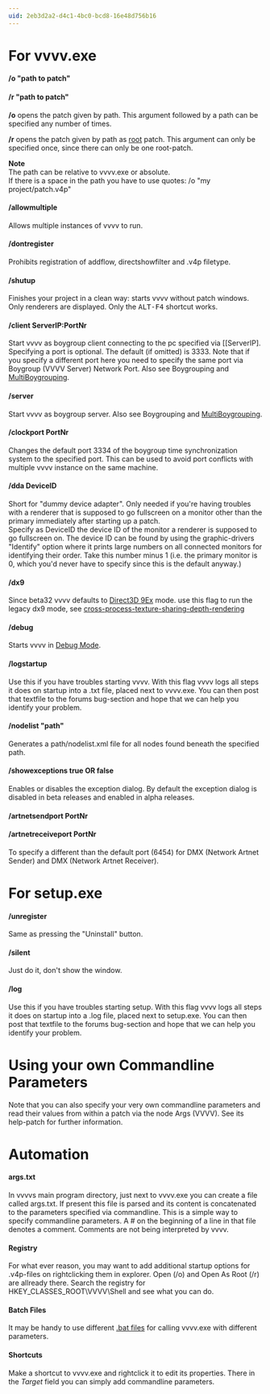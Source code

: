 ```yaml
---
uid: 2eb3d2a2-d4c1-4bc0-bcd8-16e48d756b16
---
```


# For vvvv.exe


#### /o "path to patch"
#### /r "path to patch"


**/o** opens the patch given by path. This argument followed by a path can be specified any number of times.  

**/r** opens the patch given by path as [root](xref:5eea935d-c82d-4b89-8403-1fbc1d79fb93) patch. This argument can only be specified once, since there can only be one root-patch.  

**Note**   
The path can be relative to vvvv.exe or absolute.   
If there is a space in the path you have to use quotes: /o "my project/patch.v4p"  




#### /allowmultiple


Allows multiple instances of vvvv to run.  




#### /dontregister 


Prohibits registration of addflow, directshowfilter and .v4p filetype.  




#### /shutup


Finishes your project in a clean way: starts vvvv without patch windows. Only renderers are displayed. Only the <kbd>ALT-F4</kbd> shortcut works.  




#### /client ServerIP:PortNr


Start vvvv as boygroup client connecting to the pc specified via [[ServerIP]. Specifying a port is optional. The default (if omitted) is 3333. Note that if you specify a different port here you need to specify the same port via <span class="node">Boygroup (VVVV Server)</span> <span class="pin">Network Port</span>. Also see Boygrouping and [MultiBoygrouping](xref:511c5e9e-a4b0-4f82-914b-2231cea23cfe).  




#### /server


Start vvvv as boygroup server. Also see Boygrouping and [MultiBoygrouping](xref:511c5e9e-a4b0-4f82-914b-2231cea23cfe).  




#### /clockport PortNr


Changes the default port 3334 of the boygroup time synchronization system to the specified port. This can be used to avoid port conflicts with multiple vvvv instance on the same machine.  




#### /dda DeviceID 


Short for "dummy device adapter". Only needed if you're having troubles with a renderer that is supposed to go fullscreen on a monitor other than the primary immediately after starting up a patch.   
Specify as DeviceID the device ID of the monitor a renderer is supposed to go fullscreen on. The device ID can be found by using the graphic-drivers "Identify" option where it prints large numbers on all connected monitors for identifying their order. Take this number minus 1 (i.e. the primary monitor is 0, which you'd never have to specify since this is the default anyway.)  




#### /dx9


Since beta32 vvvv defaults to <a href="http://msdn.microsoft.com/en-us/library/windows/desktop/ee890072%28v=vs.85%29.aspx" class="extURL" target="_blank">Direct3D 9Ex</a> mode. use this flag to run the legacy dx9 mode, see <a href="https://vvvv.org/blog/cross-process-texture-sharing-depth-rendering" class="extURL blog" target="_blank">cross-process-texture-sharing-depth-rendering</a>  




#### /debug


Starts vvvv in [Debug Mode](xref:36621302-10e7-47fe-a8d0-b609c758974d).  




#### /logstartup


Use this if you have troubles starting vvvv. With this flag vvvv logs all steps it does on startup into a .txt file, placed next to vvvv.exe. You can then post that textfile to the forums bug-section and hope that we can help you identify your problem.  




#### /nodelist "path"


Generates a path/nodelist.xml file for all nodes found beneath the specified path.  




#### /showexceptions true OR false


Enables or disables the exception dialog. By default the exception dialog is disabled in beta releases and enabled in alpha releases.  




#### /artnetsendport PortNr
#### /artnetreceiveport PortNr


To specify a different than the default port (6454) for <span class="node">DMX (Network Artnet Sender)</span> and <span class="node">DMX (Network Artnet Receiver)</span>.  


# For setup.exe



#### /unregister


Same as pressing the "Uninstall" button.  




#### /silent


Just do it, don't show the window.  




#### /log


Use this if you have troubles starting setup. With this flag vvvv logs all steps it does on startup into a .log file, placed next to setup.exe. You can then post that textfile to the forums bug-section and hope that we can help you identify your problem.  


# Using your own Commandline Parameters



Note that you can also specify your very own commandline parameters and read their values from within a patch via the node <span class="node">Args (VVVV)</span>. See its help-patch for further information.  


# Automation



#### args.txt


In vvvvs main program directory, just next to vvvv.exe you can create a file called args.txt. If present this file is parsed and its content is concatenated to the parameters specified via commandline. This is a simple way to specify commandline parameters. A # on the beginning of a line in that file denotes a comment. Comments are not being interpreted by vvvv.   




#### Registry


For what ever reason, you may want to add additional startup options for .v4p-files on rightclicking them in explorer. Open (/o) and Open As Root (/r) are allready there. Search the registry for   
 HKEY_CLASSES_ROOT\VVVV\Shell
and see what you can do.   




#### Batch Files


It may be handy to use different <a href="http://en.wikipedia.org/wiki/.bat" class="extURL" target="_blank">.bat files</a> for calling vvvv.exe with different parameters.   




#### Shortcuts


Make a shortcut to vvvv.exe and rightclick it to edit its properties. There in the *Target* field you can simply add commandline parameters.    


